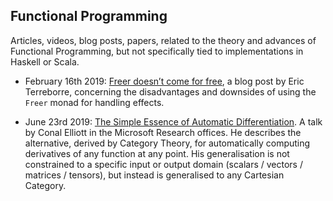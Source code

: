 
## Functional Programming

Articles, videos, blog posts, papers, related to the theory and advances of Functional Programming,
but not specifically tied to implementations in Haskell or Scala. 

- February 16th 2019: [Freer doesn’t come for free](https://medium.com/barely-functional/freer-doesnt-come-for-free-c9fade793501), a blog post by Eric Terreborre, concerning the disadvantages and downsides of using the `Freer` monad for handling effects. 

- June 23rd 2019: [The Simple Essence of Automatic Differentiation](https://www.youtube.com/watch?v=ne99laPUxN4]). A talk by Conal Elliott in the Microsoft Research offices. He describes the alternative, derived by Category Theory, for automatically computing derivatives of any function at any point. His generalisation is not constrained to a specific input or output domain (scalars / vectors / matrices / tensors), but instead is generalised to any Cartesian Category. 
